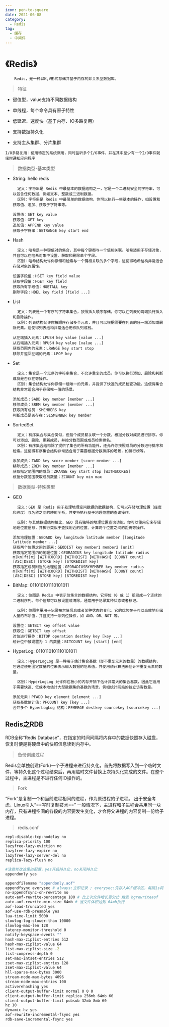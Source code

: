 ```yaml
---
icon: pen-to-square
date: 2021-06-08
category:
  - Redis
tag:
  - 缓存
  - 中间件
---
```


# 《Redis》

        Redis，是一种以K,V形式存储并基于内存的非关系型数据库。
        
> 特征

+ 键值型，value支持不同数据结构

+ 单线程，每个命令具有原子特性

+ 低延迟、速度快（基于内存、IO多路复用）

+ 支持数据持久化

+ 支持主从集群、分片集群

`
I/O多路复用：使用特定的系统调用，同时监听多个I/O事件，并在其中至少有一个I/O事件就绪时通知应用程序
`

> 数据类型-基本类型

+ String: hello redis

        定义：字符串是 Redis 中最基本的数据结构之一，它是一个二进制安全的字符串，可以包含任何数据，例如文本、整数或二进制数据。
        区别：字符串是 Redis 中最简单的数据结构，你可以执行一些基本的操作，如设置和获取值、追加、获取子字符串等。

  ```
  设置值：SET key value
  获取值：GET key
  追加值：APPEND key value
  获取子字符串：GETRANGE key start end
  ```

+ Hash

        定义：哈希是一种键值对的集合，其中每个键都与一个值相关联。哈希适用于存储对象，并且可以在哈希对象中设置、获取和删除单个字段。
        区别：哈希结构允许你存储和检索与一个键相关联的多个字段，这使得哈希结构非常适合存储对象的属性。

  ```
  设置字段值：HSET key field value
  获取字段值：HGET key field
  获取所有字段值：HGETALL key
  删除字段：HDEL key field [field ...]
  ```

+ List

        定义：列表是一个有序的字符串集合，按照插入顺序存储。你可以在列表的两端执行插入和删除操作。
        区别：列表结构允许你按顺序存储多个元素，并且可以根据需要在列表的任一端添加或删除元素。这使得列表结构非常适合用作队列或栈。

  ```
  从左端插入元素：LPUSH key value [value ...]
  从右端插入元素：RPUSH key value [value ...]
  获取范围内的元素：LRANGE key start stop
  移除并返回左端的元素：LPOP key
  ```

+ Set

        定义：集合是一个无序的字符串集合，不允许重复的成员。你可以执行添加、删除和判断成员是否存在等操作。
        区别：集合结构允许你存储一组唯一的元素，并提供了快速的成员检查功能。这使得集合结构非常适合用于存储唯一值的场景。

  ```
  添加成员：SADD key member [member ...]
  移除成员：SREM key member [member ...]
  获取所有成员：SMEMBERS key
  判断成员是否存在：SISMEMBER key member
  ```

+ SortedSet

        定义：有序集合与集合类似，但每个成员都关联一个分数，根据分数对成员进行排序。你可以添加、删除、更新成员，并按分数范围或成员检索排名。
        区别：有序集合结构除了提供了集合的所有功能外，还允许你按照成员的分数进行排序和检索。这使得有序集合结构非常适合用于需要根据分数排序的场景，如排行榜等。

  ```
  添加成员：ZADD key score member [score member ...]
  移除成员：ZREM key member [member ...]
  获取指定范围内的成员：ZRANGE key start stop [WITHSCORES]
  根据分数范围获取成员数量：ZCOUNT key min max
  ```

> 数据类型-特殊类型

+ GEO

        定义：GEO 是 Redis 用于处理地理空间数据的数据结构，它可以存储地理位置（经度和纬度）与名称之间的映射关系，并支持执行基于地理位置的查询操作。

        区别：与其他数据结构相比，GEO 具有独特的地理位置查询功能。你可以使用它来存储地理位置信息，并执行类似于查找附近的位置、计算两个位置之间的距离等操作。    

  ```
  添加地理位置：GEOADD key longitude latitude member [longitude latitude member ...]
  获取两个位置之间的距离：GEODIST key member1 member2 [unit]
  获取指定范围内的地理位置：GEORADIUS key longitude latitude radius m|km|ft|mi [WITHCOORD] [WITHDIST] [WITHHASH] [COUNT count] [ASC|DESC] [STORE key] [STOREDIST key]
  获取指定成员附近的地理位置：GEORADIUSBYMEMBER key member radius m|km|ft|mi [WITHCOORD] [WITHDIST] [WITHHASH] [COUNT count] [ASC|DESC] [STORE key] [STOREDIST key]
  ```
+ BitMap: 011010101110101011

        定义：位图是 Redis 中表示位集合的数据结构，它将位（0 或 1）组织成一个连续的二进制序列。每个位都可以被设置或清除，通常用于记录某种状态或者标记。

        区别：位图主要用于记录布尔值信息或者某种状态的变化。它的优势在于可以高效地存储大量的布尔值，并且支持一系列位操作，如 AND、OR、NOT 等。

  ```
  设置位：SETBIT key offset value
  获取位：GETBIT key offset
  对位进行操作：BITOP operation destkey key [key ...]
  统计位中被设置为 1 的数量：BITCOUNT key [start] [end]
  ```

+ HyperLog: 0110110101110101011

        定义：HyperLogLog 是一种用于估计集合基数（即不重复元素的数量）的数据结构，它通过使用固定数量的位来表示输入数据的哈希值，并使用统计算法来估计不重复元素的数量。

        区别：HyperLogLog 允许你在极小的内存开销下估计非常大的集合基数，因此它适用于需要快速、低成本地估计大型数据集的基数的场景，例如统计网站的独立访客数量。

  ```
  添加元素：PFADD key element [element ...]
  获取基数估计值：PFCOUNT key [key ...]
  合并多个 HyperLogLog 结构：PFMERGE destkey sourcekey [sourcekey ...] 
  ```

## Redis之RDB

  RDB全称“Redis Database”，在指定的时间间隔将内存中的数据快照存入磁盘，恢复时便是将硬盘中的快照信息读到内存中。

  > 备份创建过程

Redis会单独创建(Fork)一个子进程来进行持久化，首先将数据写入到一个临时文件，等持久化这个过程结束后，再用临时文件替换上次持久化完成的文件。在整个过程中，主进程是不进行任何IO操作的。

> Fork

“Fork”是复制一个和当前进程相同的进程，作为原进程的子进程。
出于安全考虑，Linux引入“==写时复制技术==”
一般情况下，主进程和子进程会共用同一块内存，只有进程空间的各段的内容要发生变化，才会将父进程的内容复制一份给子进程。

> redis.conf

```bash
repl-disable-tcp-nodelay no
replica-priority 100
lazyfree-lazy-eviction no
lazyfree-lazy-expire no
lazyfree-lazy-server-del no
replica-lazy-flush no

#注意修改这里的配置，yes开启持久化，no关闭持久化
appendonly yes

appendfilename "appendonly.aof"
appendfsync everysec # always:立即记录 ; everysec:先存入AOF缓冲区，每隔1s将缓冲区命令写入aof文件 ; no : 先存入缓冲区，由操作系统决定何时将内容写入磁盘
no-appendfsync-on-rewrite no
auto-aof-rewrite-percentage 100 # 比上次文件增长百分比 触发 bgrewriteaof
auto-aof-rewrite-min-size 64mb # 当文件体积达到 64mb执行
aof-load-truncated yes
aof-use-rdb-preamble yes
lua-time-limit 5000
slowlog-log-slower-than 10000
slowlog-max-len 128
latency-monitor-threshold 0
notify-keyspace-events ""
hash-max-ziplist-entries 512
hash-max-ziplist-value 64
list-max-ziplist-size -2
list-compress-depth 0
set-max-intset-entries 512
zset-max-ziplist-entries 128
zset-max-ziplist-value 64
hll-sparse-max-bytes 3000
stream-node-max-bytes 4096
stream-node-max-entries 100
activerehashing yes
client-output-buffer-limit normal 0 0 0
client-output-buffer-limit replica 256mb 64mb 60
client-output-buffer-limit pubsub 32mb 8mb 60
hz 10
dynamic-hz yes
aof-rewrite-incremental-fsync yes
rdb-save-incremental-fsync yes
```